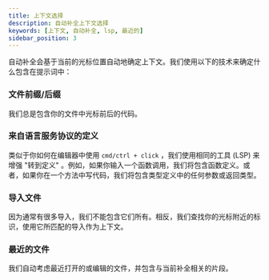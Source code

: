 ```yaml
---
title: 上下文选择
description: 自动补全上下文选择
keywords: [上下文, 自动补全, lsp, 最近的]
sidebar_position: 3
---
```


自动补全会基于当前的光标位置自动地确定上下文。我们使用以下的技术来确定什么包含在提示词中：

### 文件前缀/后缀

我们总是包含你的文件中光标前后的代码。

### 来自语言服务协议的定义

类似于你如何在编辑器中使用 `cmd/ctrl + click` ，我们使用相同的工具 (LSP) 来增强 "转到定义" 。例如，如果你输入一个函数调用，我们将包含函数定义。或者，如果你在一个方法中写代码，我们将包含类型定义中的任何参数或返回类型。

### 导入文件

因为通常有很多导入，我们不能包含它们所有。相反，我们查找你的光标附近的标识，使用它所匹配的导入作为上下文。

### 最近的文件

我们自动考虑最近打开的或编辑的文件，并包含与当前补全相关的片段。
